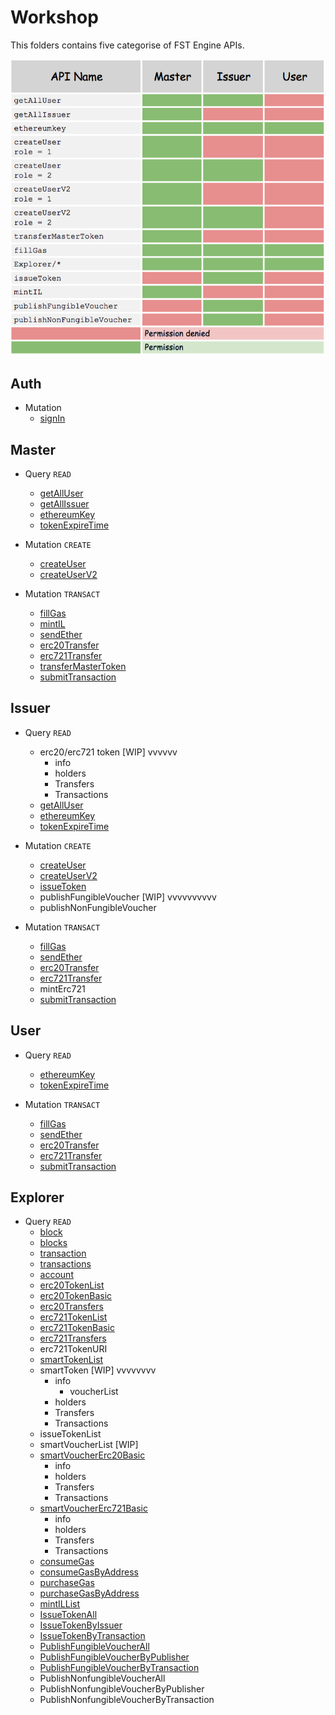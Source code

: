 # Workshop
This folders contains five categorise of FST Engine APIs.

![permission](/Workshop/images/permission.png)

## Auth
- Mutation
  - [signIn](/Workshop/Auth/signIn.md)

## Master
- Query `READ`
  - [getAllUser](/Workshop/getAllUser.md)
  - [getAllIssuer](/Workshop/getAllIssuer.md)
  - [ethereumKey](/Workshop/ethereumKey.md)
  - [tokenExpireTime](/Workshop/tokenExpireTime.md)

- Mutation `CREATE`
  - [createUser](/Workshop/createUser.md)
  - [createUserV2](/Workshop/createUserV2.md)

- Mutation `TRANSACT`
  - [fillGas](/Workshop/fillGas.md)
  - [mintIL](/Workshop/mintIL.md)
  - [sendEther](/Workshop/sendEther.md)
  - [erc20Transfer](/Workshop/erc20Transfer.md)
  - [erc721Transfer](/Workshop/erc721Transfer.md)
  - [transferMasterToken](/Workshop/transferMasterToken.md)
  - [submitTransaction](/Workshop/submitTransaction.md)


## Issuer
- Query `READ`
  - erc20/erc721 token [WIP] vvvvvv
    - info
    - holders
    - Transfers
    - Transactions
  - [getAllUser](/Workshop/getAllUser.md)
  - [ethereumKey](/Workshop/ethereumKey.md)
  - [tokenExpireTime](/Workshop/tokenExpireTime.md)

- Mutation `CREATE`
  - [createUser](/Workshop/createUser.md)
  - [createUserV2](/Workshop/createUserV2.md)
  - [issueToken](/Workshop/issueToken.md)
  - publishFungibleVoucher [WIP] vvvvvvvvvv
  - publishNonFungibleVoucher

- Mutation `TRANSACT`
  - [fillGas](/Workshop/fillGas.md)
  - [sendEther](/Workshop/sendEther.md)
  - [erc20Transfer](/Workshop/erc20Transfer.md)
  - [erc721Transfer](/Workshop/erc721Transfer.md)
  - mintErc721
  - [submitTransaction](/Workshop/submitTransaction.md)


## User
- Query `READ`
  - [ethereumKey](/Workshop/ethereumKey.md)
  - [tokenExpireTime](/Workshop/tokenExpireTime.md)

- Mutation `TRANSACT`
  - [fillGas](/Workshop/fillGas.md)
  - [sendEther](/Workshop/sendEther.md)
  - [erc20Transfer](/Workshop/erc20Transfer.md)
  - [erc721Transfer](/Workshop/erc721Transfer.md)
  - [submitTransaction](/Workshop/submitTransaction.md)


## Explorer
- Query `READ`
  - [block](/Workshop/Explorer/block.md)
  - [blocks](/Workshop/Explorer/blocks.md)
  - [transaction](/Workshop/Explorer/transaction.md)
  - [transactions](/Workshop/Explorer/transactions.md)
  - [account](/Workshop/Explorer/account.md)
  - [erc20TokenList](/Workshop/Explorer/erc20TokenList.md)
  - [erc20TokenBasic](/Workshop/Explorer/erc20TokenBasic.md)
  - [erc20Transfers](/Workshop/Explorer/erc20Transfers.md)
  - [erc721TokenList](/Workshop/Explorer/erc721TokenList.md)
  - [erc721TokenBasic](/Workshop/Explorer/erc721TokenBasic.md)
  - [erc721Transfers](/Workshop/Explorer/erc721Transfers.md)
  - erc721TokenURI
  - [smartTokenList](/Workshop/Explorer/smartTokenList.md)
  - smartToken [WIP] vvvvvvvv
    - info
      - voucherList
    - holders
    - Transfers
    - Transactions
  - issueTokenList
  - smartVoucherList [WIP]
  - [smartVoucherErc20Basic](/Workshop/Explorer/smartVoucherErc20Basic.md)
    - info
    - holders
    - Transfers
    - Transactions
  - [smartVoucherErc721Basic](/Workshop/Explorer/smartVoucherErc721Basic.md)
    - info
    - holders
    - Transfers
    - Transactions
  - [consumeGas](/Workshop/Explorer/consumeGas.md)
  - [consumeGasByAddress](/Workshop/Explorer/consumeGasByAddress.md)
  - [purchaseGas](/Workshop/Explorer/purchaseGas.md)
  - [purchaseGasByAddress](/Workshop/Explorer/purchaseGasByAddress.md)
  - [mintILList](/Workshop/Explorer/mintILList.md)
  - [IssueTokenAll](/Workshop/Explorer/IssueTokenAll.md)
  - [IssueTokenByIssuer](/Workshop/Explorer/IssueTokenByIssuer.md)
  - [IssueTokenByTransaction](/Workshop/Explorer/IssueTokenByTransaction.md)
  - [PublishFungibleVoucherAll](/Workshop/Explorer/PublishFungibleVoucherAll.md)
  - [PublishFungibleVoucherByPublisher](/Workshop/Explorer/PublishFungibleVoucherByPublisher.md)
  - [PublishFungibleVoucherByTransaction](/Workshop/Explorer/PublishFungibleVoucherByTransaction.md)
  - PublishNonfungibleVoucherAll
  - PublishNonfungibleVoucherByPublisher
  - PublishNonfungibleVoucherByTransaction

